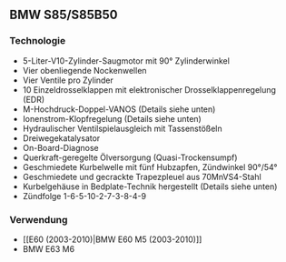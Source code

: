 ## BMW S85/S85B50 
### Technologie
-   5-Liter-V10-Zylinder-Saugmotor mit 90° Zylinderwinkel
-   Vier obenliegende Nockenwellen
-   Vier Ventile pro Zylinder
-   10 Einzeldrosselklappen mit elektronischer Drosselklappenregelung (EDR)
-   M-Hochdruck-Doppel-VANOS (Details siehe unten)
-   Ionenstrom-Klopfregelung (Details siehe unten)
-   Hydraulischer Ventilspielausgleich mit Tassenstößeln
-   Dreiwegekatalysator
-   On-Board-Diagnose
-   Querkraft-geregelte Ölversorgung (Quasi-Trockensumpf)
-   Geschmiedete Kurbelwelle mit fünf Hubzapfen, Zündwinkel 90°/54°
-   Geschmiedete und gecrackte Trapezpleuel aus 70MnVS4-Stahl
-   Kurbelgehäuse in Bedplate-Technik hergestellt (Details siehe unten)
-   Zündfolge 1-6-5-10-2-7-3-8-4-9
### Verwendung
- [[E60 (2003-2010)|BMW E60 M5 (2003-2010)]]
- BMW E63 M6 